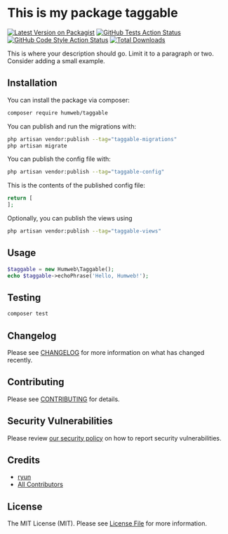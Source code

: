 # This is my package taggable

[![Latest Version on Packagist](https://img.shields.io/packagist/v/humweb/taggable.svg?style=flat-square)](https://packagist.org/packages/humweb/taggable)
[![GitHub Tests Action Status](https://img.shields.io/github/workflow/status/humweb/taggable/run-tests?label=tests)](https://github.com/humweb/taggable/actions?query=workflow%3Arun-tests+branch%3Amain)
[![GitHub Code Style Action Status](https://img.shields.io/github/workflow/status/humweb/taggable/Check%20&%20fix%20styling?label=code%20style)](https://github.com/humweb/taggable/actions?query=workflow%3A"Check+%26+fix+styling"+branch%3Amain)
[![Total Downloads](https://img.shields.io/packagist/dt/humweb/taggable.svg?style=flat-square)](https://packagist.org/packages/humweb/taggable)

This is where your description should go. Limit it to a paragraph or two. Consider adding a small example.

## Installation

You can install the package via composer:

```bash
composer require humweb/taggable
```

You can publish and run the migrations with:

```bash
php artisan vendor:publish --tag="taggable-migrations"
php artisan migrate
```

You can publish the config file with:

```bash
php artisan vendor:publish --tag="taggable-config"
```

This is the contents of the published config file:

```php
return [
];
```

Optionally, you can publish the views using

```bash
php artisan vendor:publish --tag="taggable-views"
```

## Usage

```php
$taggable = new Humweb\Taggable();
echo $taggable->echoPhrase('Hello, Humweb!');
```

## Testing

```bash
composer test
```

## Changelog

Please see [CHANGELOG](CHANGELOG.md) for more information on what has changed recently.

## Contributing

Please see [CONTRIBUTING](.github/CONTRIBUTING.md) for details.

## Security Vulnerabilities

Please review [our security policy](../../security/policy) on how to report security vulnerabilities.

## Credits

- [ryun](https://github.com/ryun)
- [All Contributors](../../contributors)

## License

The MIT License (MIT). Please see [License File](LICENSE.md) for more information.
